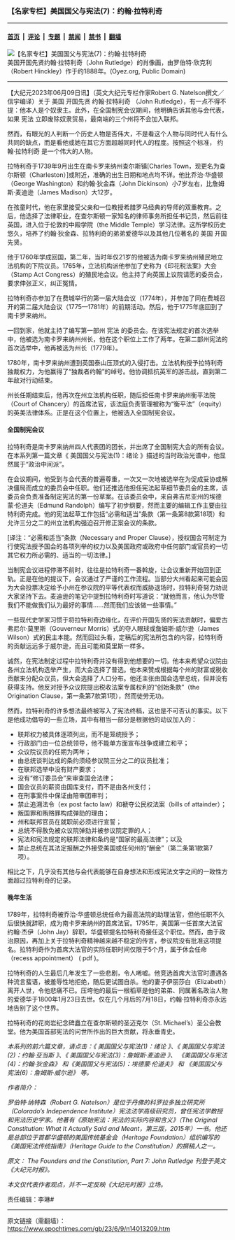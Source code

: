 ### 【名家专栏】美国国父与宪法(7)：约翰‧拉特利奇

---

#### [首页](../../../..?n14013209) &nbsp;|&nbsp; [评论](../../../../../epoch-comment?n14013209) &nbsp;|&nbsp; [专题](../../../../../epoch-special?n14013209) &nbsp;|&nbsp; [禁闻](../../../../../epoch-news?n14013209) &nbsp;|&nbsp; [禁书](../../../../../books?n14013209) &nbsp;|&nbsp; [翻墙](https://github.com/gfw-breaker/nogfw/blob/master/README.md?n14013209)


<div><img alt="【名家专栏】美国国父与宪法(7)：约翰‧拉特利奇" class="attachment-djy_600_400 size-djy_600_400 wp-post-image" src="https://i.epochtimes.com/assets/uploads/2023/06/id14013212-John-Rutledge_painting_web-1200x1261-600x400.jpg"/>
<div class="caption">
 美国开国先贤约翰‧拉特利奇（John Rutledge）的肖像画，由罗伯特‧欣克利（Robert Hinckley）作于约1888年。(Oyez.org, Public Domain)
</div></div><hr/><div class="post_content" id="artbody" itemprop="articleBody">
 <!-- article content begin -->
 <p>
  【大纪元2023年06月09日讯】（英文大纪元专栏作家Robert G. Natelson撰文／信宇编译）关于
  <ok href="https://www.epochtimes.com/gb/tag/%E7%BE%8E%E5%9B%BD.html">
   美国
  </ok>
  开国先贤
  <ok href="https://www.epochtimes.com/gb/tag/%E7%BA%A6%E7%BF%B0%E2%80%A7%E6%8B%89%E7%89%B9%E5%88%A9%E5%A5%87.html">
   约翰‧拉特利奇
  </ok>
  （John Rutledge），有一点不得不提：他本人是个奴隶主。此外，在全国制宪会议期间，他明确告诉其他与会代表，如果
  <ok href="https://www.epochtimes.com/gb/tag/%E5%AE%AA%E6%B3%95.html">
   宪法
  </ok>
  立即废除奴隶贸易，最南端的三个州将不会加入联邦。
 </p>
 <p>
  然而，有眼光的人判断一个历史人物是否伟大，不是看这个人物与同时代人有什么共同的缺点，而是看他或她在其它方面超越同时代人的程度。按照这个标准，
  <ok href="https://www.epochtimes.com/gb/tag/%E7%BA%A6%E7%BF%B0%E2%80%A7%E6%8B%89%E7%89%B9%E5%88%A9%E5%A5%87.html">
   约翰‧拉特利奇
  </ok>
  是一个伟大的人物。
 </p>
 <p>
  拉特利奇于1739年9月出生在南卡罗来纳州查尔斯镇[Charles Town，现更名为查尔斯顿（Charleston）]或附近，准确的出生日期和地点均不详。他比乔治‧华盛顿（George Washington）和约翰‧狄金森（John Dickinson）小7岁左右，比詹姆斯‧麦迪逊（James Madison）大12岁。
 </p>
 <p>
  在孩童时代，他在家里接受父亲和一位教授希腊罗马经典的导师的双重教育。之后，他选择了法律职业，在查尔斯顿一家知名的律师事务所担任书记员，然后前往英国，进入位于伦敦的中殿学院（the Middle Temple）学习法律。这所学校历史悠久，培养了约翰‧狄金森、拉特利奇的弟弟爱德华以及其他几位著名的
  <ok href="https://www.epochtimes.com/gb/tag/%E7%BE%8E%E5%9B%BD.html">
   美国
  </ok>
  开国先贤。
 </p>
 <p>
  他于1760年学成回国，第二年，当时年仅21岁的他被选为南卡罗来纳州殖民地立法机构的下院议员。1765年，立法机构派他参加了史称为《印花税法案》大会（Stamp Act Congress）的殖民地会议。他主持了向英国上议院请愿的委员会，要求伸张正义，纠正冤情。
 </p>
 <p>
  拉特利奇亦参加了在费城举行的第一届大陆会议（1774年），并参加了同在费城召开的第二届大陆会议（1775—1781年）的前期活动。然后，他于1775年底回到了南卡罗来纳州。
 </p>
 <p>
  一回到家，他就主持了编写第一部州
  <ok href="https://www.epochtimes.com/gb/tag/%E5%AE%AA%E6%B3%95.html">
   宪法
  </ok>
  的委员会。在该宪法规定的首次选举中，他被选为南卡罗来纳州州长，他在这个职位上工作了两年。在第二部州宪法的首次选举中，他再被选为州长（1779年）。
 </p>
 <p>
  1780年，南卡罗来纳州遭到英国泰山压顶式的入侵打击。立法机构授予拉特利奇独裁权力，为他赢得了“独裁者约翰”的绰号。他协调抵抗英军的游击战，直到第二年敌对行动结束。
 </p>
 <p>
  州长任期结束后，他再次在州立法机构任职，随后担任南卡罗来纳州衡平法院（Court of Chancery）的首席法官，该法庭负责管理被称为“衡平法”（equity）的英美法律体系。正是在这个位置上，他被选入全国制宪会议。
 </p>
 <h4>
  全国制宪会议
 </h4>
 <p>
  拉特利奇是南卡罗来纳州四人代表团的团长，并出席了全国制宪大会的所有会议。在本系列第一篇文章《
  <ok href="https://www.epochtimes.com/gb/23/4/17/n13975020.htm">
   美国国父与宪法(1)：绪论
  </ok>
  》描述的当时政治光谱中，他显然属于“政治中间派”。
 </p>
 <p>
  在会议期间，他受到与会代表的普遍尊重，一次又一次地被选举在为促成妥协或解决僵局而成立的委员会中任职。他们还推选他担任宪法起草细节委员会的主席，该委员会负责准备制定宪法的第一份草案。在该委员会中，来自弗吉尼亚州的埃德蒙‧伦道夫（Edmund Randolph）编写了初步纲要，然而主要的编辑工作主要由拉特利奇完成。他的宪法起草工作包括“必需和适当”条款（第一条第8款第18项）和允许三分之二的州立法机构强迫召开修正案会议的条款。
 </p>
 <p>
  [译注：“必需和适当”条款（Necessary and Proper Clause），授权国会可制定为行使宪法授予国会的各项列举的权力以及美国政府或政府中任何部门或官员的一切其它权力所必需的、适当的一切法律。]
 </p>
 <p>
  当制宪会议进程停滞不前时，往往是拉特利奇一番斡旋，让会议重新开始回到正轨。正是在他的提议下，会议通过了严谨的工作流程。当部分大州看起来可能会因为大会投票决定给予小州在参议院的平等代表权而威胁退场时，拉特利奇努力劝说大家坚持下去。麦迪逊的笔记中提到拉特利奇时写道说：“就他而言，他认为尽管我们不能做我们认为最好的事情……然而我们应该做一些事情。”
 </p>
 <p>
  一些现代史学家习惯于将拉特利奇边缘化，在评价开国先贤的宪法贡献时，偏爱古弗尼尔‧莫里斯（Gouverneur Morris）式的夺人眼球或詹姆斯‧威尔逊（James Wilson）式的民主本能。然而回过头看，定稿后的宪法所包含的内容，拉特利奇的贡献远远多于威尔逊，而且可能和莫里斯一样多。
 </p>
 <p>
  诚然，在宪法制定过程中拉特利奇并没有得到他想要的一切。他本来希望众议院由各州立法机构选举产生，而大会选择了普选。他本来赞成根据每个州的财富或税收贡献来分配众议员，但大会选择了人口分布。他还主张由国会选举总统，但并没有获得支持。他反对授予众议院提出税收法案专属权利的“创始条款”（the Origination Clause，第一条第7款第1项），然而徒劳无功。
 </p>
 <p>
  然而，拉特利奇的许多想法最终被写入了宪法终稿，这也是不可否认的事实。以下是他成功倡导的一些立场，其中有相当一部分是根据他的动议加入的：
 </p>
 <ul>
  <li>
   联邦权力被具体逐项列出，而不是笼统授予；
  </li>
  <li>
   行政部门由一位总统领导，他不能单方面宣布战争或建立和平；
  </li>
  <li>
   众议院议员的任期为两年；
  </li>
  <li>
   由总统谈判达成的条约须经参议院三分之二的议员批准；
  </li>
  <li>
   在联邦选举中没有财产要求；
  </li>
  <li>
   没有“修订委员会”来审查国会法律；
  </li>
  <li>
   国会议员的薪资由国库支付，而不是由各州支付；
  </li>
  <li>
   在刑事案件中保证由陪审团审判；
  </li>
  <li>
   禁止追溯法令（ex post facto law）和褫夺公民权法案（bills of attainder）；
  </li>
  <li>
   叛国罪和贿赂罪构成弹劾的理由；
  </li>
  <li>
   州和联邦官员在就职前必须进行宣誓；
  </li>
  <li>
   总统不得赦免被众议院弹劾并被参议院定罪的人；
  </li>
  <li>
   宪法和宪法规定的联邦法律和条约是“国家的最高法律”；以及
  </li>
  <li>
   禁止总统在其法定报酬之外接受美国或任何州的“酬金”（第二条第1款第7项）。
  </li>
 </ul>
 <p>
  相比之下，几乎没有其他与会代表能够在自身想法和形成宪法文字之间的一致性方面超过拉特利奇的记录。
 </p>
 <h4>
  晚年生活
 </h4>
 <p>
  1789年，拉特利奇被乔治‧华盛顿总统任命为最高法院的助理法官，但他任职不久后很快就辞职，成为南卡罗来纳州的首席法官。1795年，美国第一任首席大法官约翰‧杰伊（John Jay）辞职，华盛顿提名拉特利奇接任这个职位。然而，由于政治原因，再加上关于拉特利奇精神越来越不稳定的传言，参议院没有批准这项提名。拉特利奇作为首席大法官的实际任职时间仅限于5个月，属于休会任命（recess appointment） (
  <ok href="https://i2i.org/wp-content/uploads/Recess-Article-Final.pdf" rel="noopener noreferrer" target="_blank">
   pdf
  </ok>
  )。
 </p>
 <p>
  拉特利奇的人生最后几年发生了一些悲剧，令人唏嘘。他竞选首席大法官时遭遇各种流言蜚语，被羞辱性地拒绝，随后更试图自杀。他的妻子伊丽莎白（Elizabeth）离开人世，令他悲痛不已。压垮他的最后一根稻草是他的弟弟、同属著名政治人物的爱德华于1800年1月23日去世。仅在几个月后的7月18日，约翰‧拉特利奇亦永远地告别了这个世界。
 </p>
 <p>
  拉特利奇的花岗岩纪念碑矗立在查尔斯顿的圣迈克尔（St. Michael’s）圣公会教堂。他为美国首部宪法的问世所作出的巨大贡献，将永垂青史。
 </p>
 <p>
  <em>
   本系列的前六篇文章，请点击：《
   <ok href="https://www.epochtimes.com/gb/23/4/17/n13975020.htm">
    美国国父与宪法(1)：绪论
   </ok>
   》、《
   <ok href="https://www.epochtimes.com/gb/23/4/22/n13979093.htm">
    美国国父与宪法(2)：约翰‧亚当斯
   </ok>
   》、《
   <ok href="https://www.epochtimes.com/gb/23/4/24/n13980556.htm">
    美国国父与宪法(3)：詹姆斯‧麦迪逊
   </ok>
   》、
   <ok href="https://www.epochtimes.com/gb/23/4/30/n13985200.htm">
    《美国国父与宪法(4)：约翰‧狄金森》
   </ok>
   <ok href="https://www.epochtimes.com/gb/23/5/27/n14005023.htm">
    和《美国国父与宪法(5)：埃德蒙‧伦道夫》
   </ok>
   和
   <ok href="https://www.epochtimes.com/gb/23/6/2/n14008891.htm">
    《美国国父与宪法(6)：詹姆斯‧威尔逊》
   </ok>
   等。
  </em>
 </p>
 <p>
  <em>
   作者简介：
  </em>
 </p>
 <p>
  <em>
   罗伯特‧纳特森（Robert G. Natelson）是位于丹佛的科罗拉多独立研究所（Colorado’s Independence Institute）宪法法学高级研究员，曾任宪法学教授和宪法历史学家。他著有《原始宪法：宪法的实际内容和含义》（The Original Constitution: What It Actually Said and Meant，第三版，2015年）一书。他还是总部位于首都华盛顿的美国传统基金会（Heritage Foundation）组织编写的《美国宪法传统指南》（Heritage Guide to the Constitution）的撰稿人之一。
  </em>
 </p>
 <p>
  <em>
   原文：
   <ok href="https://www.theepochtimes.com/the-founders-and-the-constitution-part-7-john-rutledge_5224529.html">
    The Founders and the Constitution, Part 7: John Rutledge
   </ok>
   刊登于英文《大纪元时报》。
  </em>
 </p>
 <p>
  <em>
   本文仅代表作者观点，并不一定反映《大纪元时报》立场。
  </em>
 </p>
 <p>
  责任编辑：李琳#
 </p>
 <!-- article content end -->
 <div id="below_article_ad">
 </div>
</div>


---

原文链接（需翻墙）：https://www.epochtimes.com/gb/23/6/9/n14013209.htm